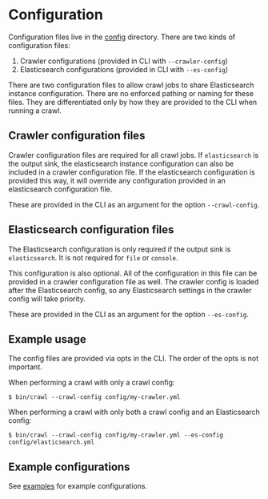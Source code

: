 # Configuration

Configuration files live in the [config]('../config') directory.
There are two kinds of configuration files:

1. Crawler configurations (provided in CLI with `--crawler-config`)
2. Elasticsearch configurations (provided in CLI with `--es-config`)

There are two configuration files to allow crawl jobs to share Elasticsearch instance configuration.
There are no enforced pathing or naming for these files.
They are differentiated only by how they are provided to the CLI when running a crawl.

## Crawler configuration files

Crawler configuration files are required for all crawl jobs.
If `elasticsearch` is the output sink, the elasticsearch instance configuration can also be included in a crawler configuration file.
If the elasticsearch configuration is provided this way, it will override any configuration provided in an elasticsearch configuration file.

These are provided in the CLI as an argument for the option `--crawl-config`.

## Elasticsearch configuration files

The Elasticsearch configuration is only required if the output sink is `elasticsearch`.
It is not required for `file` or `console`.

This configuration is also optional.
All of the configuration in this file can be provided in a crawler configuration file as well.
The crawler config is loaded after the Elasticsearch config, so any Elasticsearch settings in the crawler config will take priority.

These are provided in the CLI as an argument for the option `--es-config`.

## Example usage

The config files are provided via opts in the CLI.
The order of the opts is not important.

When performing a crawl with only a crawl config:

```shell
$ bin/crawl --crawl-config config/my-crawler.yml
```

When performing a crawl with only both a crawl config and an Elasticsearch config:

```shell
$ bin/crawl --crawl-config config/my-crawler.yml --es-config config/elasticsearch.yml
```

## Example configurations

See [examples]('../config/examples') for example configurations.
